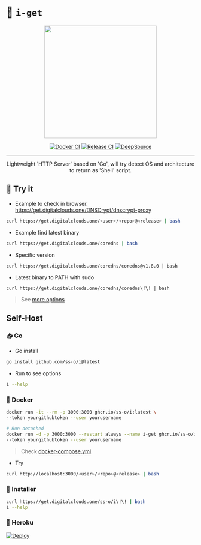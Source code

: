 # 🧰 `i-get`

<div align="center">

  <img src="https://g-assets.ss-o.workers.dev/img/digital-clouds/png/w600/600x600.png" width="300" height="300">
  
[![Docker CI](https://github.com/ss-o/i/actions/workflows/docker-publish.yml/badge.svg)](https://github.com/ss-o/i/actions/workflows/docker-publish.yml)
[![Release CI](https://github.com/ss-o/i/actions/workflows/release.yml/badge.svg)](https://github.com/ss-o/i/actions/workflows/release.yml)
[![DeepSource](https://deepsource.io/gh/ss-o/i.svg/?label=active+issues&show_trend=true&token=KQ8QR8GCSTxHYNoEiG9S1U0L)](https://deepsource.io/gh/ss-o/i/?ref=repository-badge)

</div>

---

<div align="center">
Lightweight 'HTTP Server' based on 'Go', will try detect OS and architecture to return as 'Shell' script.
</div>
  
## 📶 Try it

- Example to check in browser. 
https://get.digitalclouds.one/DNSCrypt/dnscrypt-proxy

```sh
curl https://get.digitalclouds.one/<user>/<repo>@<release> | bash
```
- Example find latest binary

```sh
curl https://get.digitalclouds.one/coredns | bash
```
- Specific version

```
curl https://get.digitalclouds.one/coredns/coredns@v1.8.0 | bash
```
- Latest binary to PATH with sudo

```
curl https://get.digitalclouds.one/coredns/coredns\!\! | bash
```

> See [more options](https://github.com/ss-o/i/wiki/Docs#-options)

## Self-Host

### 📥 Go


- Go install

```sh
go install github.com/ss-o/i@latest
```

- Run to see options

```sh
i --help
```

### 🐳 Docker

```sh
docker run -it --rm -p 3000:3000 ghcr.io/ss-o/i:latest \
--token yourgithubtoken --user yourusername
```

```sh
# Run detached
docker run -d -p 3000:3000 --restart always --name i-get ghcr.io/ss-o/i:latest \
--token yourgithubtoken --user yourusername
```

> Check [docker-compose.yml](https://github.com/ss-o/i/raw/main/docker-compose.yml)

- Try

```sh
curl http://localhost:3000/<user>/<repo>@<release> | bash
```

### 🐧 Installer

```sh
curl https://get.digitalclouds.one/ss-o/i\!\! | bash
i --help
```

### 🧰 Heroku

[![Deploy](https://www.herokucdn.com/deploy/button.svg)](https://heroku.com/deploy?template=https://github.com/ss-o/i)

